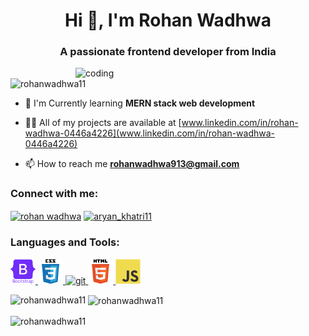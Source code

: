 <h1 align="center">Hi 👋, I'm Rohan Wadhwa</h1>
<h3 align="center">A passionate frontend developer from India</h3>
<img align="right" alt="coding" width="400px" src="https://user-images.githubusercontent.com/69011963/137184767-79a13ec7-1bb3-4341-a6da-3a149c9c159a.gif">

<p align="left"> <img src="https://komarev.com/ghpvc/?username=rohanwadhwa11&label=Profile%20views&color=0e75b6&style=flat" alt="rohanwadhwa11" /> </p>

- 🌱 I'm Currently learning **MERN stack web development**

- 👨‍💻 All of my projects are available at [www.linkedin.com/in/rohan-wadhwa-0446a4226](www.linkedin.com/in/rohan-wadhwa-0446a4226)

- 📫 How to reach me **rohanwadhwa913@gmail.com**

<h3 align="left">Connect with me:</h3>
<p align="left">
<a href="https://linkedin.com/in/rohan wadhwa" target="blank"><img align="center" src="https://raw.githubusercontent.com/rahuldkjain/github-profile-readme-generator/master/src/images/icons/Social/linked-in-alt.svg" alt="rohan wadhwa" height="30" width="40" /></a>
<a href="https://instagram.com/aryan_khatri11" target="blank"><img align="center" src="https://raw.githubusercontent.com/rahuldkjain/github-profile-readme-generator/master/src/images/icons/Social/instagram.svg" alt="aryan_khatri11" height="30" width="40" /></a>
</p>

<h3 align="left">Languages and Tools:</h3>
<p align="left"> <a href="https://getbootstrap.com" target="_blank" rel="noreferrer"> <img src="https://raw.githubusercontent.com/devicons/devicon/master/icons/bootstrap/bootstrap-plain-wordmark.svg" alt="bootstrap" width="40" height="40"/> </a> <a href="https://www.w3schools.com/css/" target="_blank" rel="noreferrer"> <img src="https://raw.githubusercontent.com/devicons/devicon/master/icons/css3/css3-original-wordmark.svg" alt="css3" width="40" height="40"/> </a> <a href="https://git-scm.com/" target="_blank" rel="noreferrer"> <img src="https://www.vectorlogo.zone/logos/git-scm/git-scm-icon.svg" alt="git" width="40" height="40"/> </a> <a href="https://www.w3.org/html/" target="_blank" rel="noreferrer"> <img src="https://raw.githubusercontent.com/devicons/devicon/master/icons/html5/html5-original-wordmark.svg" alt="html5" width="40" height="40"/> </a> <a href="https://developer.mozilla.org/en-US/docs/Web/JavaScript" target="_blank" rel="noreferrer"> <img src="https://raw.githubusercontent.com/devicons/devicon/master/icons/javascript/javascript-original.svg" alt="javascript" width="40" height="40"/> </a> </p>

<p><img align="left" src="https://github-readme-stats.vercel.app/api/top-langs?username=rohanwadhwa11&show_icons=true&locale=en&layout=compact" alt="rohanwadhwa11" /></p>

<p>&nbsp;<img align="center" src="https://github-readme-stats.vercel.app/api?username=rohanwadhwa11&show_icons=true&locale=en" alt="rohanwadhwa11" /></p>

<p><img align="center" src="https://github-readme-streak-stats.herokuapp.com/?user=rohanwadhwa11&" alt="rohanwadhwa11" /></p>

<!--
**rohanwadhwa11/rohanwadhwa11** is a ✨ _special_ ✨ repository because its `README.md` (this file) appears on your GitHub profile.

Here are some ideas to get you started:

- 🔭 I’m currently working on ...
- 🌱 I’m currently learning ...
- 👯 I’m looking to collaborate on ...
- 🤔 I’m looking for help with ...
- 💬 Ask me about ...
- 📫 How to reach me: ...
- 😄 Pronouns: ...
- ⚡ Fun fact: ...
-->
